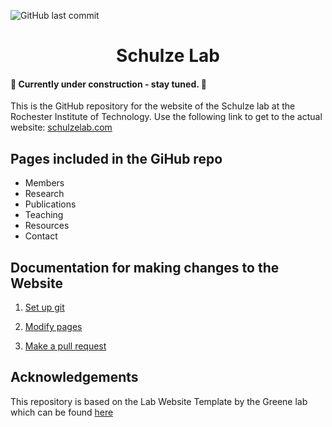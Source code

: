 ![GitHub last commit](https://img.shields.io/github/last-commit/Schulze-lab/Schulze-lab-website)

<h1 align="center">Schulze Lab</h1>
<!-- <p align="center"> -->
<!-- <img height="200" src="https://raw.githubusercontent.com/greenelab/lab-website-template/main/favicons/share-thumbnail.jpg?raw=true" alt="Lab Website Template"> -->
<!-- </p> -->


#### 🔔 Currently under construction - stay tuned. 🔔

This is the GitHub repository for the website of the Schulze lab at the Rochester Institute of Technology.
Use the following link to get to the actual website:
[schulzelab.com](https://schulzelab.com)

## Pages included in the GiHub repo

- Members
- Research
- Publications
- Teaching
- Resources
- Contact

## Documentation for making changes to the Website

1. [Set up git](https://github.com/Schulze-lab/Schulze-lab-website/wiki)

2. [Modify pages](https://github.com/Schulze-lab/Schulze-lab-website/wiki)

3. [Make a pull request](https://github.com/Schulze-lab/Schulze-lab-website/wiki)

## Acknowledgements

This repository is based on the Lab Website Template by the Greene lab which can be found [here](https://github.com/greenelab/lab-website-template)
